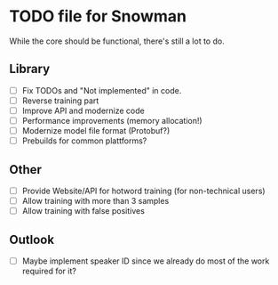 # TODO file for Snowman

While the core should be functional, there's still a lot to do.

## Library

- [ ] Fix TODOs and "Not implemented" in code.
- [ ] Reverse training part
- [ ] Improve API and modernize code
- [ ] Performance improvements (memory allocation!)
- [ ] Modernize model file format (Protobuf?)
- [ ] Prebuilds for common plattforms?

## Other

- [ ] Provide Website/API for hotword training (for non-technical users)
- [ ] Allow training with more than 3 samples
- [ ] Allow training with false positives

## Outlook
- [ ] Maybe implement speaker ID since we already do most of the work required for it?
